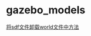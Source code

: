 # gazebo_models
[将sdf文件卸载world文件中方法](https://blog.csdn.net/weixin_42301220/article/details/120409824)
